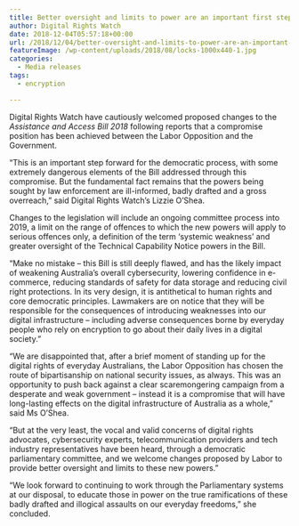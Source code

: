 ```yaml
---
title: Better oversight and limits to power are an important first step, but Encryption Bill is still deeply flawed
author: Digital Rights Watch
date: 2018-12-04T05:57:18+00:00
url: /2018/12/04/better-oversight-and-limits-to-power-are-an-important-first-step-but-encryption-bill-is-still-deeply-flawed/
featureImage: /wp-content/uploads/2018/08/locks-1000x440-1.jpg
categories:
  - Media releases
tags:
  - encryption

---
```

Digital Rights Watch have cautiously welcomed proposed changes to the _Assistance and Access Bill 2018_ following reports that a compromise position has been achieved between the Labor Opposition and the Government.  


“This is an important step forward for the democratic process, with some extremely dangerous elements of the Bill addressed through this compromise. But the fundamental fact remains that the powers being sought by law enforcement are ill-informed, badly drafted and a gross overreach,” said Digital Rights Watch’s Lizzie O’Shea.  


Changes to the legislation will include an ongoing committee process into 2019, a limit on the range of offences to which the new powers will apply to serious offences only, a definition of the term ‘systemic weakness’ and greater oversight of the Technical Capability Notice powers in the Bill.  


“Make no mistake &#8211; this Bill is still deeply flawed, and has the likely impact of weakening Australia’s overall cybersecurity, lowering confidence in e-commerce, reducing standards of safety for data storage and reducing civil right protections. In its very design, it is antithetical to human rights and core democratic principles. Lawmakers are on notice that they will be responsible for the consequences of introducing weaknesses into our digital infrastructure &#8211; including adverse consequences borne by everyday people who rely on encryption to go about their daily lives in a digital society.”  


“We are disappointed that, after a brief moment of standing up for the digital rights of everyday Australians, the Labor Opposition has chosen the route of bipartisanship on national security issues, as always. This was an opportunity to push back against a clear scaremongering campaign from a desperate and weak government &#8211; instead it is a compromise that will have long-lasting effects on the digital infrastructure of Australia as a whole,” said Ms O’Shea.  


“But at the very least, the vocal and valid concerns of digital rights advocates, cybersecurity experts, telecommunication providers and tech industry representatives have been heard, through a democratic parliamentary committee, and we welcome changes proposed by Labor to provide better oversight and limits to these new powers.”  


“We look forward to continuing to work through the Parliamentary systems at our disposal, to educate those in power on the true ramifications of these badly drafted and illogical assaults on our everyday freedoms,” she concluded.